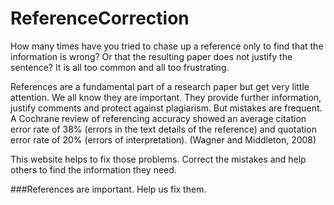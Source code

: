 # ReferenceCorrection

How many times have you tried to chase up a reference only to find that the information is wrong? Or that the resulting paper does not justify the sentence? It is all too common and all too frustrating.

References are a fundamental part of a research paper but get very little attention. We all know they are important. They provide further information, justify comments and protect against plagiarism. But mistakes are frequent. A Cochrane review of referencing accuracy showed an average citation error rate of 38% (errors in the text details of the reference) and quotation error rate of 20% (errors of interpretation). (Wagner and Middleton, 2008)

This website helps to fix those problems. Correct the mistakes and help others to find the information they need.

###References are important. Help us fix them.

